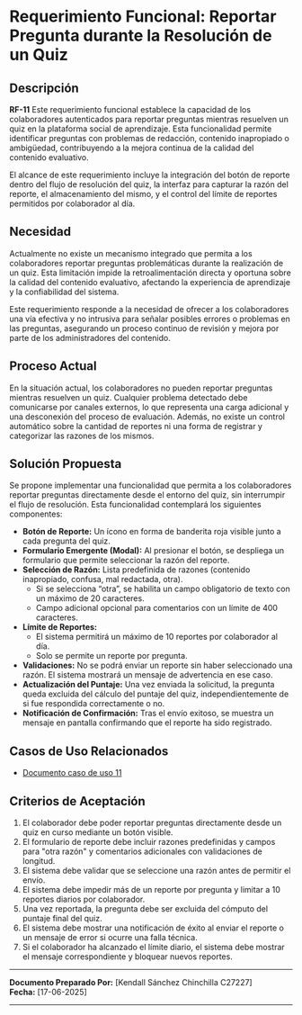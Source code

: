 # Requerimiento Funcional: Reportar Pregunta durante la Resolución de un Quiz

## Descripción

**RF-11** Este requerimiento funcional establece la capacidad de los colaboradores autenticados para reportar preguntas mientras resuelven un quiz en la plataforma social de aprendizaje. Esta funcionalidad permite identificar preguntas con problemas de redacción, contenido inapropiado o ambigüedad, contribuyendo a la mejora continua de la calidad del contenido evaluativo.

El alcance de este requerimiento incluye la integración del botón de reporte dentro del flujo de resolución del quiz, la interfaz para capturar la razón del reporte, el almacenamiento del mismo, y el control del límite de reportes permitidos por colaborador al día.

## Necesidad

Actualmente no existe un mecanismo integrado que permita a los colaboradores reportar preguntas problemáticas durante la realización de un quiz. Esta limitación impide la retroalimentación directa y oportuna sobre la calidad del contenido evaluativo, afectando la experiencia de aprendizaje y la confiabilidad del sistema.

Este requerimiento responde a la necesidad de ofrecer a los colaboradores una vía efectiva y no intrusiva para señalar posibles errores o problemas en las preguntas, asegurando un proceso continuo de revisión y mejora por parte de los administradores del contenido.

## Proceso Actual

En la situación actual, los colaboradores no pueden reportar preguntas mientras resuelven un quiz. Cualquier problema detectado debe comunicarse por canales externos, lo que representa una carga adicional y una desconexión del proceso de evaluación. Además, no existe un control automático sobre la cantidad de reportes ni una forma de registrar y categorizar las razones de los mismos.

## Solución Propuesta

Se propone implementar una funcionalidad que permita a los colaboradores reportar preguntas directamente desde el entorno del quiz, sin interrumpir el flujo de resolución. Esta funcionalidad contemplará los siguientes componentes:

- **Botón de Reporte:** Un ícono en forma de banderita roja visible junto a cada pregunta del quiz.
- **Formulario Emergente (Modal):** Al presionar el botón, se despliega un formulario que permite seleccionar la razón del reporte.
- **Selección de Razón:** Lista predefinida de razones (contenido inapropiado, confusa, mal redactada, otra).
    - Si se selecciona “otra”, se habilita un campo obligatorio de texto con un máximo de 20 caracteres.
    - Campo adicional opcional para comentarios con un límite de 400 caracteres.
- **Límite de Reportes:** 
    - El sistema permitirá un máximo de 10 reportes por colaborador al día.
    - Solo se permite un reporte por pregunta.
- **Validaciones:** No se podrá enviar un reporte sin haber seleccionado una razón. El sistema mostrará un mensaje de advertencia en ese caso.
- **Actualización del Puntaje:** Una vez enviada la solicitud, la pregunta queda excluida del cálculo del puntaje del quiz, independientemente de si fue respondida correctamente o no.
- **Notificación de Confirmación:** Tras el envío exitoso, se muestra un mensaje en pantalla confirmando que el reporte ha sido registrado.

## Casos de Uso Relacionados

- [Documento caso de uso 11](../../casos-de-uso/CU-11-reportar-pregunta-colaborador.md)

## Criterios de Aceptación

1. El colaborador debe poder reportar preguntas directamente desde un quiz en curso mediante un botón visible.
2. El formulario de reporte debe incluir razones predefinidas y campos para "otra razón" y comentarios adicionales con validaciones de longitud.
3. El sistema debe validar que se seleccione una razón antes de permitir el envío.
4. El sistema debe impedir más de un reporte por pregunta y limitar a 10 reportes diarios por colaborador.
5. Una vez reportada, la pregunta debe ser excluida del cómputo del puntaje final del quiz.
6. El sistema debe mostrar una notificación de éxito al enviar el reporte o un mensaje de error si ocurre una falla técnica.
7. Si el colaborador ha alcanzado el límite diario, el sistema debe mostrar el mensaje correspondiente y bloquear nuevos reportes.

---

**Documento Preparado Por:** [Kendall Sánchez Chinchilla C27227]  
**Fecha:** [17-06-2025]

---